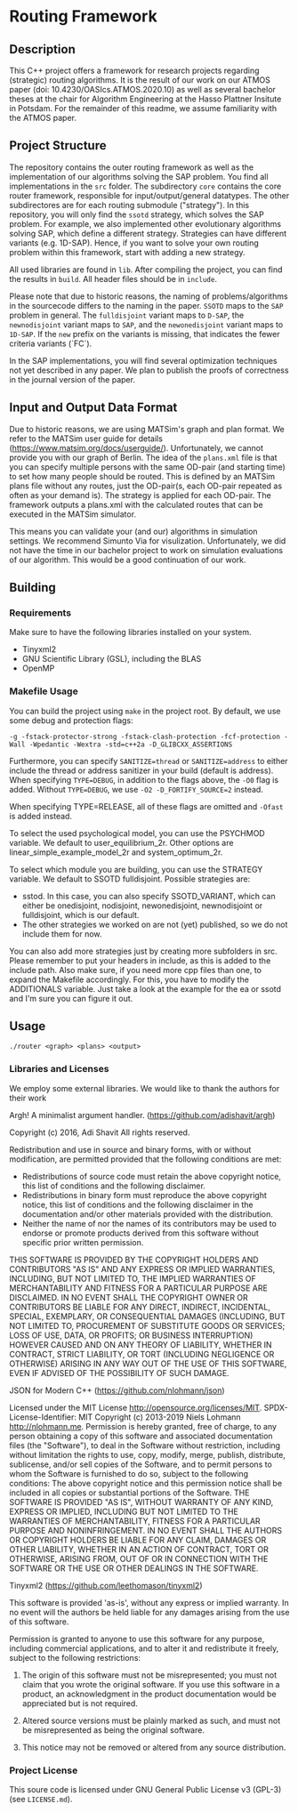 # Routing Framework
## Description
This C++ project offers a framework for research projects regarding (strategic)
routing algorithms. It is the result of our work on our ATMOS paper (doi:
10.4230/OASIcs.ATMOS.2020.10) as well as several bachelor theses at the chair
for Algorithm Engineering at the Hasso Plattner Insitute in Potsdam. For the
remainder of this readme, we assume familiarity with the ATMOS paper.

## Project Structure

The repository contains the outer routing framework as well as the
implementation of our algorithms solving the SAP problem. You find all
implementations in the `src` folder. The subdirectory `core` contains the core
router framework, responsible for input/output/general datatypes. The other
subdirectores are for each routing submodule ("strategy"). In this repository,
you will only find the `ssotd` strategy, which solves the SAP problem.
For example, we also implemented other evolutionary algorithms solving SAP,
which define a different strategy. Strategies can have different variants (e.g.
1D-SAP). Hence, if you want to solve your own routing problem within this
framework, start with adding a new strategy.

All used libraries are found in `lib`. After compiling the project, you can find
the results in `build`. All header files should be in `include`.

Please note that due to historic reasons, the naming of problems/algorithms in
the sourcecode differs to the naming in the paper. `SSOTD` maps to the `SAP`
problem in general. The `fulldisjoint` variant maps to `D-SAP`, the
`newnodisjoint` variant maps to `SAP`, and the `newonedisjoint` variant maps to
`1D-SAP`. If the `new` prefix on the variants is missing, that indicates the
fewer criteria variants (´FC`).

In the SAP implementations, you will find several optimization techniques not
yet described in any paper. We plan to publish the proofs of correctness in the
journal version of the paper.

## Input and Output Data Format
Due to historic reasons, we are using MATSim's graph and plan format. We refer
to the MATSim user guide for details (https://www.matsim.org/docs/userguide/).
Unfortunately, we cannot provide you with our graph of Berlin. The idea of the
`plans.xml` file is that you can specify multiple persons with the same OD-pair
(and starting time) to set how many people should be routed. This is defined by
an  MATSim plans file without any routes, just the OD-pair(s, each OD-pair
repeated as often as your demand is). The strategy is applied for each OD-pair.
The framework outputs a plans.xml with the calculated routes that can be
executed in the MATSim simulator.

This means you can validate your (and our) algorithms in simulation settings. We
recommend Simunto Via for visulization. Unfortunately, we did not have the time
in our bachelor project to work on simulation evaluations of our algorithm. This
would be a good continuation of our work.

## Building
### Requirements
Make sure to have the following libraries installed on your system.

- Tinyxml2
- GNU Scientific Library (GSL), including the BLAS
- OpenMP

### Makefile Usage
You can build the project using `make` in the project root. By default, we use some debug and protection flags:

```
-g -fstack-protector-strong -fstack-clash-protection -fcf-protection -Wall -Wpedantic -Wextra -std=c++2a -D_GLIBCXX_ASSERTIONS
```

Furthermore, you can specify `SANITIZE=thread` or `SANITIZE=address` to either include the thread or address sanitizer in your build (default is address). When specifying `TYPE=DEBUG`, in addition to the flags above, the `-O0` flag is added. Without `TYPE=DEBUG`, we use `-O2 -D_FORTIFY_SOURCE=2` instead.

When specifying TYPE=RELEASE, all of these flags are omitted and `-Ofast` is added instead.

To select the used psychological model, you can use the PSYCHMOD variable. We default to user_equilibrium_2r. Other options are linear_simple_example_model_2r and system_optimum_2r.

To select which module you are building, you can use the STRATEGY variable. We default to SSOTD fulldisjoint. Possible strategies are:
- sstod. In this case, you can also specify SSOTD_VARIANT, which can either be
  onedisjoint, nodisjoint, newonedisjoint, newnodisjoint or fulldisjoint, which is our default.
- The other strategies we worked on are not (yet) published, so we do not
  include them for now.

You can also add more strategies just by creating more subfolders in src. Please
remember to put your headers in include, as this is added to the include path.
Also make sure, if you need more cpp files than one, to expand the Makefile
accordingly. For this, you have to modify the ADDITIONALS variable. Just take a
look at the example for the ea or ssotd and I'm sure you can figure it out.

## Usage
```
./router <graph> <plans> <output>
```

### Libraries and Licenses
We employ some external libraries. We would like to thank the authors for their
work

Argh! A minimalist argument handler. (https://github.com/adishavit/argh)

Copyright (c) 2016, Adi Shavit
All rights reserved.

Redistribution and use in source and binary forms, with or without
modification, are permitted provided that the following conditions are met:

 * Redistributions of source code must retain the above copyright notice,
   this list of conditions and the following disclaimer.
 * Redistributions in binary form must reproduce the above copyright
   notice, this list of conditions and the following disclaimer in the
   documentation and/or other materials provided with the distribution.
 * Neither the name of  nor the names of its contributors may be used to
   endorse or promote products derived from this software without specific
   prior written permission.

THIS SOFTWARE IS PROVIDED BY THE COPYRIGHT HOLDERS AND CONTRIBUTORS "AS IS"
AND ANY EXPRESS OR IMPLIED WARRANTIES, INCLUDING, BUT NOT LIMITED TO, THE
IMPLIED WARRANTIES OF MERCHANTABILITY AND FITNESS FOR A PARTICULAR PURPOSE
ARE DISCLAIMED. IN NO EVENT SHALL THE COPYRIGHT OWNER OR CONTRIBUTORS BE
LIABLE FOR ANY DIRECT, INDIRECT, INCIDENTAL, SPECIAL, EXEMPLARY, OR
CONSEQUENTIAL DAMAGES (INCLUDING, BUT NOT LIMITED TO, PROCUREMENT OF
SUBSTITUTE GOODS OR SERVICES; LOSS OF USE, DATA, OR PROFITS; OR BUSINESS
INTERRUPTION) HOWEVER CAUSED AND ON ANY THEORY OF LIABILITY, WHETHER IN
CONTRACT, STRICT LIABILITY, OR TORT (INCLUDING NEGLIGENCE OR OTHERWISE)
ARISING IN ANY WAY OUT OF THE USE OF THIS SOFTWARE, EVEN IF ADVISED OF THE
POSSIBILITY OF SUCH DAMAGE.


JSON for Modern C++ (https://github.com/nlohmann/json)

Licensed under the MIT License <http://opensource.org/licenses/MIT>.
SPDX-License-Identifier: MIT
Copyright (c) 2013-2019 Niels Lohmann <http://nlohmann.me>.
Permission is hereby  granted, free of charge, to any  person obtaining a copy
of this software and associated  documentation files (the "Software"), to deal
in the Software  without restriction, including without  limitation the rights
to  use, copy,  modify, merge,  publish, distribute,  sublicense, and/or  sell
copies  of  the Software,  and  to  permit persons  to  whom  the Software  is
furnished to do so, subject to the following conditions:
The above copyright notice and this permission notice shall be included in all
copies or substantial portions of the Software.
THE SOFTWARE  IS PROVIDED "AS  IS", WITHOUT WARRANTY  OF ANY KIND,  EXPRESS OR
IMPLIED,  INCLUDING BUT  NOT  LIMITED TO  THE  WARRANTIES OF  MERCHANTABILITY,
FITNESS FOR  A PARTICULAR PURPOSE AND  NONINFRINGEMENT. IN NO EVENT  SHALL THE
AUTHORS  OR COPYRIGHT  HOLDERS  BE  LIABLE FOR  ANY  CLAIM,  DAMAGES OR  OTHER
LIABILITY, WHETHER IN AN ACTION OF  CONTRACT, TORT OR OTHERWISE, ARISING FROM,
OUT OF OR IN CONNECTION WITH THE SOFTWARE  OR THE USE OR OTHER DEALINGS IN THE
SOFTWARE.

Tinyxml2 (https://github.com/leethomason/tinyxml2)

This software is provided 'as-is', without any express or implied
warranty. In no event will the authors be held liable for any
damages arising from the use of this software.

Permission is granted to anyone to use this software for any
purpose, including commercial applications, and to alter it and
redistribute it freely, subject to the following restrictions:

1. The origin of this software must not be misrepresented; you must
not claim that you wrote the original software. If you use this
software in a product, an acknowledgment in the product documentation
would be appreciated but is not required.

2. Altered source versions must be plainly marked as such, and
must not be misrepresented as being the original software.

3. This notice may not be removed or altered from any source
distribution.

### Project License

This soure code is licensed under GNU General Public License v3 (GPL-3) (see
`LICENSE.md`).

